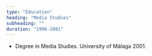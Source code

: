 ```yaml
---
type: "Education"
heading: "Media Studies"
subheading: ""
duration: "1996-2001"
---
```


+ Degree in Media Studies. University of Málaga 2001.
